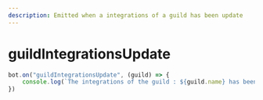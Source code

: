 ```yaml
---
description: Emitted when a integrations of a guild has been update
---
```


# guildIntegrationsUpdate

```javascript
bot.on("guildIntegrationsUpdate", (guild) => {
    console.log(`The integrations of the guild : ${guild.name} has been updated`)
})
```
